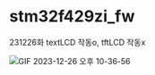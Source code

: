 # stm32f429zi_fw

231226화
 textLCD 작동o, 
 tftLCD 작동x


 ![GIF 2023-12-26 오후 10-36-56](https://github.com/GoldenBoylife/stm32f429zi_fw/assets/81784631/c6371c2e-f3dd-46c5-83d0-65930c1f80b7)

